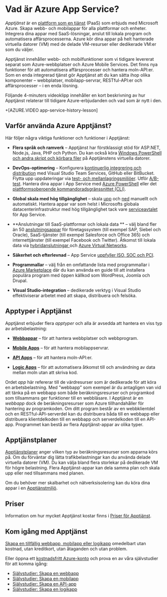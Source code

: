 <properties 
    pageTitle="Azure Apptjänst för webbappar och mobila appar | Microsoft Azure" 
    description="Lär dig hur Azure Apptjänst hjälper dig att utveckla, distribuera och hantera webb- och mobilappar." 
    keywords="apptjänst, azure apptjänst, apptjänstkostnad, skala, skalbar, appdistribution, azure appdistribution, paas, plattform som en tjänst"
    services="app-service" 
    documentationCenter="" 
    authors="omarkmsft" 
    manager="dwrede" 
    editor="jimbe"/>

<tags 
    ms.service="app-service" 
    ms.workload="na" 
    ms.tgt_pltfrm="na" 
    ms.devlang="na" 
    ms.topic="get-started-article" 
    ms.date="05/25/2016" 
    ms.author="omark"/>


# Vad är Azure App Service?

*Apptjänst* är en [plattform som en tjänst](https://en.wikipedia.org/wiki/Platform_as_a_service) (PaaS) som erbjuds med Microsoft Azure. Skapa webb- och mobilappar för alla plattformar och enheter. Integrera dina appar med SaaS-lösningar, anslut till lokala program och automatisera affärsprocesserna. Azure kör dina appar på helt hanterade virtuella datorer (VM) med de delade VM-resurser eller dedikerade VM:er som du väljer. 

Apptjänst innehåller webb- och mobilfunktioner som vi tidigare levererat separat som Azure-webbplatser och Azure Mobile Services.  Det finns nya funktioner för att automatisera affärsprocesser och hantera moln-API:er. Som en enda integrerad tjänst gör Apptjänst att du kan sätta ihop olika komponenter – webbplatser, mobilapp-servrar, RESTful-API:er och affärsprocesser – i en enda lösning.

Följande 4-minuters videoklipp innehåller en kort beskrivning av hur Apptjänst relaterar till tidigare Azure-erbjudanden och vad som är nytt i den.

+[AZURE.VIDEO app-service-history-lesson] 

## Varför använda Azure Apptjänst?

Här följer några viktiga funktioner och funktioner i Apptjänst: 

- **Flera språk och ramverk** – Apptjänst har förstklassigt stöd för ASP.NET, Node.js, Java, PHP och Python. Du kan också köra [Windows PowerShell och andra skript och körbara filer](../app-service-web/web-sites-create-web-jobs.md) på Apptjänstens virtuella datorer.

- **DevOps-optimering** – Konfigurera [kontinuerlig integrering och distribution](../app-service-web/app-service-continuous-deployment.md) med Visual Studio Team Services, GitHub eller BitBucket. Flytta upp uppdateringar via [test- och mellanlagringsmiljöer](../app-service-web/web-sites-staged-publishing.md). Utför [A/B-test](../app-service-web/app-service-web-test-in-production-get-start.md). Hantera dina appar i App Service med [Azure PowerShell](../powershell-install-configure.md) eller det [plattformsoberoende kommandoradsgränssnittet (CLI)](../xplat-cli-install.md).
 
- **Global skala med hög tillgänglighet** – skala [upp](../app-service-web/web-sites-scale.md) och [ned](../azure-portal/insights-how-to-scale.md) manuellt och automatiskt. Hantera appar var som helst i Microsofts globala datacenterinfrastruktur med hög tillgänglighet tack vare [serviceavtalet](https://azure.microsoft.com/support/legal/sla/app-service/) för App Service.

- **Anslutningar till SaaS-plattformar och lokala data ** – välj bland fler än 50 [anslutningsappar](../connectors/apis-list.md) för företagssystem (till exempel SAP, Siebel och Oracle), SaaS-tjänster (till exempel Salesforce och Office 365) och internettjänster (till exempel Facebook och Twitter). Åtkomst till lokala data via [hybridanslutningar ](../biztalk-services/integration-hybrid-connection-overview.md) och [Azure Virtual Networks](../app-service-web/web-sites-integrate-with-vnet.md).

- **Säkerhet och efterlevnad** – App Service [uppfyller ISO, SOC och PCI](https://www.microsoft.com/TrustCenter/).

- **Programmallar** – välj från en omfattande lista med programmallar i [Azure Marketplace](https://azure.microsoft.com/marketplace/) där du kan använda en guide till att installera populära program med öppen källkod som WordPress, Joomla och Drupal.

- **Visual Studio-integration** – dedikerade verktyg i Visual Studio effektiviserar arbetet med att skapa, distribuera och felsöka.

## Apptyper i Apptjänst

Apptjänst erbjuder flera *apptyper* och alla är avsedda att hantera en viss typ av arbetsbelastning:

- [**Webbappar**](../app-service-web/app-service-web-overview.md) – för att hantera webbplatser och webbprogram.

- [**Mobile Apps**](../app-service-mobile/app-service-mobile-value-prop.md) – för att hantera mobilappservrar.
   
- [**API Apps**](../app-service-api/app-service-api-apps-why-best-platform.md) – för att hantera moln-API:er. 
 
- [**Logic Apps**](../app-service-logic/app-service-logic-what-are-logic-apps.md) – för att automatisera åtkomst till och användning av data mellan moln utan att skriva kod.

Ordet *app* här refererar till de värdresurser som är dedikerade för att köra en arbetsbelastning. Med ”webbapp” som exempel är du antagligen van vid att tänka på en webbapp som både beräkningsresurser och programkod som tillsammans ger funktioner till en webbläsare. I Apptjänst är en *webbapp* dock de beräkningsresurser som Azure tillhandahåller för hantering av programkoden. Om ditt program består av en webbklientdel och en RESTful-API-serverdel kan du distribuera båda till en webbapp eller distribuera klientdelkoden till en webbapp och serverdelkoden till en API-app. Programmet kan bestå av flera Apptjänst-appar av olika typer.

## Apptjänstplaner

[Apptjänstplaner](azure-web-sites-web-hosting-plans-in-depth-overview.md) anger vilken typ av beräkningsresurser som apparna körs på. Om du förväntar dig lätta trafikbelastningar kan du använda delade virtuella datorer (VM). Du kan välja bland flera storlekar på dedikerade VM för högre belastning. Flera Apptjänst-appar kan dela samma plan och skala upp eller ned tillsammans med planen.

Om du behöver mer skalbarhet och nätverksisolering kan du köra dina appar i en [Apptjänstmiljö](../app-service-web/app-service-app-service-environment-intro.md). 

## Priser

Information om hur mycket Apptjänst kostar finns i [Priser för Apptjänst](https://azure.microsoft.com/pricing/details/app-service/). 

## Kom igång med Apptjänst

[Skapa en tillfällig webbapp, mobilapp eller logikapp](http://go.microsoft.com/fwlink/?LinkId=523751) omedelbart utan kostnad, utan kreditkort, utan åtaganden och utan problem.

Eller öppna ett [kostnadsfritt Azure-konto](https://azure.microsoft.com/pricing/free-trial/) och prova en av våra självstudier för att komma igång:

* [Självstudier: Skapa en webbapp](../app-service-web/app-service-web-get-started.md)
* [Självstudier: Skapa en mobilapp](../app-service-mobile/app-service-mobile-android-get-started.md)
* [Självstudier: Skapa en API-app](../app-service-api/app-service-api-dotnet-get-started.md)
* [Självstudier: Skapa en logikapp](../app-service-logic/app-service-logic-create-a-logic-app.md)



<!--HONumber=Sep16_HO3-->


